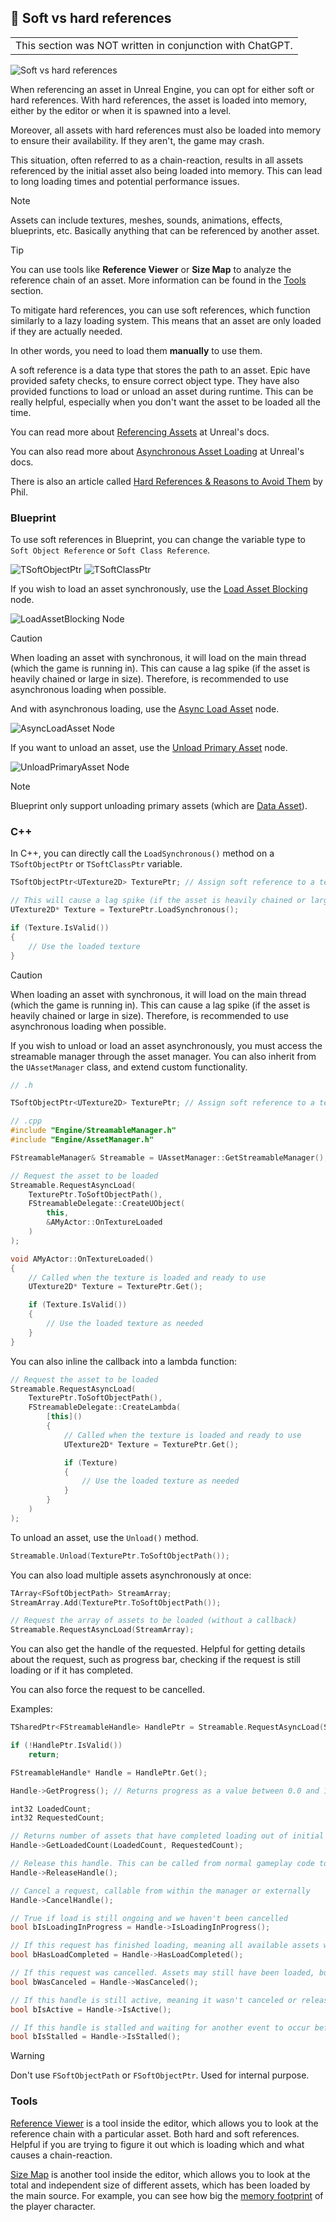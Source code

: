 ## 💾 Soft vs hard references

<table><tr><td>
This section was NOT written in conjunction with ChatGPT.
</td></tr></table>

![Soft vs hard references](static/img/Soft_Hard_Refs.png)

When referencing an asset in Unreal Engine, you can opt for either soft or hard references. With hard references, the asset is loaded into memory, either by the editor or when it is spawned into a level.

Moreover, all assets with hard references must also be loaded into memory to ensure their availability. If they aren't, the game may crash.

This situation, often referred to as a chain-reaction, results in all assets referenced by the initial asset also being loaded into memory. This can lead to long loading times and potential performance issues.

> [!NOTE]
> Assets can include textures, meshes, sounds, animations, effects, blueprints, etc. Basically anything that can be referenced by another asset.

> [!TIP]
> You can use tools like **Reference Viewer** or **Size Map** to analyze the reference chain of an asset. More information can be found in the [Tools](#tools) section.

To mitigate hard references, you can use soft references, which function similarly to a lazy loading system. This means that an asset are only loaded if they are actually needed.

In other words, you need to load them **manually** to use them.

A soft reference is a data type that stores the path to an asset. Epic have provided safety checks, to ensure correct object type. They have also provided functions to load or unload an asset during runtime. This can be really helpful, especially when you don't want the asset to be loaded all the time.

You can read more about [Referencing Assets](https://dev.epicgames.com/documentation/en-us/unreal-engine/referencing-assets-in-unreal-engine) at Unreal's docs.

You can also read more about [Asynchronous Asset Loading](https://dev.epicgames.com/documentation/en-us/unreal-engine/asynchronous-asset-loading-in-unreal-engine) at Unreal's docs.

There is also an article called [Hard References & Reasons to Avoid Them](https://raharuu.github.io/unreal/hard-references-reasons-avoid/) by Phil.

### Blueprint

To use soft references in Blueprint, you can change the variable type to `Soft Object Reference` or `Soft Class Reference`.

![TSoftObjectPtr](static/img/TSoftObjectPtr_BP.png)
![TSoftClassPtr](static/img/TSoftClassPtr_BP.png)

If you wish to load an asset synchronously, use the [Load Asset Blocking](https://dev.epicgames.com/documentation/en-us/unreal-engine/BlueprintAPI/Utilities/LoadAssetBlocking) node.

![LoadAssetBlocking Node](static/img/blueprint_nodes/LoadAssetBlocking.png)

> [!CAUTION]
> When loading an asset with synchronous, it will load on the main thread (which the game is running in). This can cause a lag spike (if the asset is heavily chained or large in size). Therefore, is recommended to use asynchronous loading when possible.

And with asynchronous loading, use the [Async Load Asset](https://dev.epicgames.com/documentation/en-us/unreal-engine/BlueprintAPI/Utilities/AsyncLoadAsset) node.

![AsyncLoadAsset Node](static/img/blueprint_nodes/AsyncLoadAsset.png)

If you want to unload an asset, use the [Unload Primary Asset](https://dev.epicgames.com/documentation/en-us/unreal-engine/BlueprintAPI/AssetManager/UnloadPrimaryAsset) node.

![UnloadPrimaryAsset Node](static/img/blueprint_nodes/UnloadPrimaryAsset.png)

> [!NOTE]
> Blueprint only support unloading primary assets (which are [Data Asset](https://dev.epicgames.com/documentation/en-us/unreal-engine/data-assets-in-unreal-engine)).

### C++

In C++, you can directly call the `LoadSynchronous()` method on a `TSoftObjectPtr` or `TSoftClassPtr` variable.

```cpp
TSoftObjectPtr<UTexture2D> TexturePtr; // Assign soft reference to a texture asset

// This will cause a lag spike (if the asset is heavily chained or large in size)
UTexture2D* Texture = TexturePtr.LoadSynchronous();

if (Texture.IsValid())
{
    // Use the loaded texture
}
```

> [!CAUTION]
> When loading an asset with synchronous, it will load on the main thread (which the game is running in). This can cause a lag spike (if the asset is heavily chained or large in size). Therefore, is recommended to use asynchronous loading when possible.

If you wish to unload or load an asset asynchronously, you must access the streamable manager through the asset manager. You can also inherit from the `UAssetManager` class, and extend custom functionality.

```cpp
// .h

TSoftObjectPtr<UTexture2D> TexturePtr; // Assign soft reference to a texture asset
```

```cpp
// .cpp
#include "Engine/StreamableManager.h"
#include "Engine/AssetManager.h"

FStreamableManager& Streamable = UAssetManager::GetStreamableManager();

// Request the asset to be loaded
Streamable.RequestAsyncLoad(
    TexturePtr.ToSoftObjectPath(),
    FStreamableDelegate::CreateUObject(
        this,
        &AMyActor::OnTextureLoaded
    )
);

void AMyActor::OnTextureLoaded()
{
    // Called when the texture is loaded and ready to use
    UTexture2D* Texture = TexturePtr.Get();

    if (Texture.IsValid())
    {
        // Use the loaded texture as needed
    }
}
```

You can also inline the callback into a lambda function:

```cpp
// Request the asset to be loaded
Streamable.RequestAsyncLoad(
    TexturePtr.ToSoftObjectPath(),
    FStreamableDelegate::CreateLambda(
        [this]()
        {
            // Called when the texture is loaded and ready to use
            UTexture2D* Texture = TexturePtr.Get();

            if (Texture)
            {
                // Use the loaded texture as needed
            }
        }
    )
);
```

To unload an asset, use the `Unload()` method.

```cpp
Streamable.Unload(TexturePtr.ToSoftObjectPath());
```

You can also load multiple assets asynchronously at once:

```cpp
TArray<FSoftObjectPath> StreamArray;
StreamArray.Add(TexturePtr.ToSoftObjectPath());

// Request the array of assets to be loaded (without a callback)
Streamable.RequestAsyncLoad(StreamArray);
```

You can also get the handle of the requested. Helpful for getting details about the request, such as progress bar, checking if the request is still loading or if it has completed.

You can also force the request to be cancelled.

Examples:

```cpp
TSharedPtr<FStreamableHandle> HandlePtr = Streamable.RequestAsyncLoad(StreamArray);

if (!HandlePtr.IsValid())
    return;

FStreamableHandle* Handle = HandlePtr.Get();
```

```cpp
Handle->GetProgress(); // Returns progress as a value between 0.0 and 1.0.
```

```cpp
int32 LoadedCount;
int32 RequestedCount;

// Returns number of assets that have completed loading out of initial list, failed loads will count as loaded
Handle->GetLoadedCount(LoadedCount, RequestedCount);
```

```cpp
// Release this handle. This can be called from normal gameplay code to indicate that the loaded assets are no longer needed
Handle->ReleaseHandle();

// Cancel a request, callable from within the manager or externally
Handle->CancelHandle();
```

```cpp
// True if load is still ongoing and we haven't been cancelled
bool bIsLoadingInProgress = Handle->IsLoadingInProgress();

// If this request has finished loading, meaning all available assets were loaded
bool bHasLoadCompleted = Handle->HasLoadCompleted();

// If this request was cancelled. Assets may still have been loaded, but completion delegate was not called
bool bWasCanceled = Handle->WasCanceled();

// If this handle is still active, meaning it wasn't canceled or released
bool bIsActive = Handle->IsActive();

// If this handle is stalled and waiting for another event to occur before it is actually requested
bool bIsStalled = Handle->IsStalled();
```

> [!WARNING]
> Don't use `FSoftObjectPath` or `FSoftObjectPtr`. Used for internal purpose.

### Tools

[Reference Viewer](https://docs.unrealengine.com/5.2/en-US/finding-asset-references-in-unreal-engine/) is a tool inside the editor, which allows you to look at the reference chain with a particular asset. Both hard and soft references. Helpful if you are trying to figure it out which is loading which and what causes a chain-reaction.

[Size Map](https://dev.epicgames.com/community/learning/tutorials/r4y7/unreal-engine-size-map) is another tool inside the editor, which allows you to look at the total and independent size of different assets, which has been loaded by the main source. For example, you can see how big the [memory footprint](https://en.wikipedia.org/wiki/Memory_footprint) of the player character.
